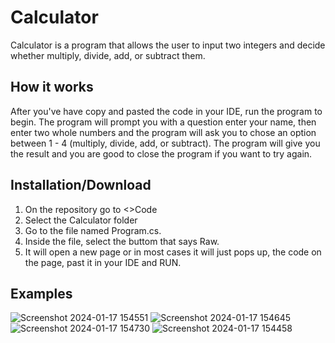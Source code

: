 # Calculator

Calculator is a program that allows the user to input two integers and decide whether multiply, divide, add, or subtract them.

## How it works

After you've have copy and pasted the code in your IDE, run the program to begin. The program will prompt you with a question
enter your name, then enter two whole numbers and the program will ask you to chose an option between 1 - 4  (multiply, divide,
add, or subtract). The program will give you the result and you are good to close the program if you want to try again.

## Installation/Download

1. On the repository go to <>Code
2. Select the Calculator folder
4. Go to the file named Program.cs.
5. Inside the file, select the buttom that says Raw.
6. It will open a new page or in most cases it will just pops up, the code on the page, past it in your IDE and RUN.

## Examples

![Screenshot 2024-01-17 154551](https://github.com/Gustayz/Calculator/assets/114109045/f1126230-c0f1-43ff-9e30-c0b25578a5fc)
![Screenshot 2024-01-17 154645](https://github.com/Gustayz/Calculator/assets/114109045/a0b70b79-0087-413c-98c1-d055f336b738)
![Screenshot 2024-01-17 154730](https://github.com/Gustayz/Calculator/assets/114109045/18abf387-e8dc-40fd-8915-694e6178c29f)
![Screenshot 2024-01-17 154458](https://github.com/Gustayz/Calculator/assets/114109045/4c55271a-c95e-4822-8f59-feb67b9688b5)



